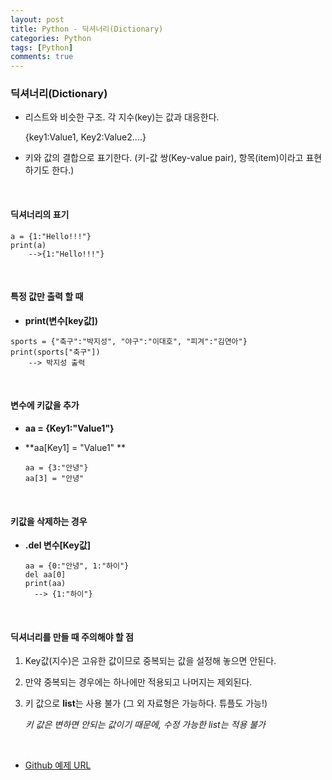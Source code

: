 ```yaml
---
layout: post
title: Python - 딕셔너리(Dictionary)
categories: Python
tags: [Python]
comments: true
---
```


### 딕셔너리(Dictionary)

- 리스트와 비슷한 구조. 각 지수(key)는 값과 대응한다. 

  {key1:Value1, Key2:Value2....}

- 키와 값의 결합으로 표기한다. (키-값 쌍(Key-value pair), 항목(item)이라고 표현하기도 한다.)


<br>

#### 딕셔너리의 표기

```
a = {1:"Hello!!!"}
print(a)
	-->{1:"Hello!!!"}
```

<br>

#### 특정 값만 출력 할 때

- **print(변수[key값])**

```
sports = {"축구":"박지성", "야구":"이대호", "피겨":"김연아"}
print(sports["축구"])
	--> 박지성 출력
```

<br>

#### 변수에 키값을 추가

- **aa = {Key1:"Value1"}**

- **aa[Key1] = "Value1" **

  ```
  aa = {3:"안녕"}
  aa[3] = "안녕"
  ```

  ​

#### 키값을 삭제하는 경우 

- **.del 변수[Key값]**

  ```
  aa = {0:"안녕", 1:"하이"}
  del aa[0]
  print(aa)
  	--> {1:"하이"}
  ```

  ​

#### 딕셔너리를 만들 때 주의해야 할 점



1. Key값(지수)은 고유한 값이므로 중복되는 값을 설정해 놓으면 안된다.

2. 만약 중복되는 경우에는 하나에만 적용되고 나머지는 제외된다.

3. 키 값으로 **list**는 사용 불가 (그 외 자료형은 가능하다. 튜플도 가능!)

   *키 값은 변하면 안되는 값이기 때문에, 수정 가능한 list는 적용 불가*




<br>


- [Github 예제 URL](https://github.com/DongmeeKim/Python-Study/blob/master/dictionary%20set/dictionary.py)

